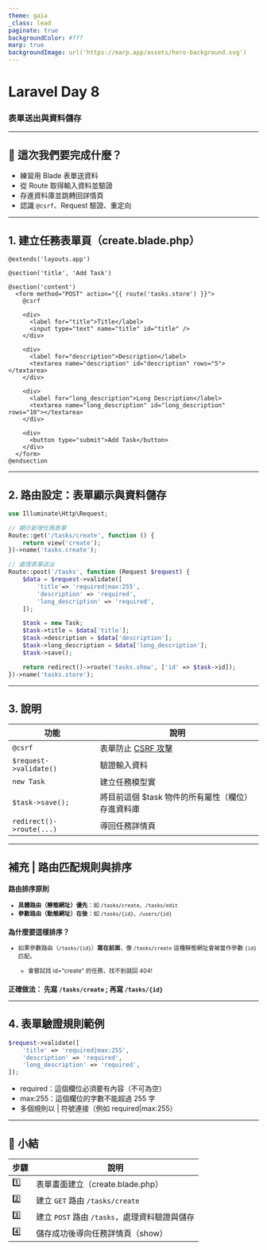 ```yaml
---
theme: gaia
_class: lead
paginate: true
backgroundColor: #fff
marp: true
backgroundImage: url('https://marp.app/assets/hero-background.svg')
---
```


# Laravel Day 8

### 表單送出與資料儲存

---

## 🎯 這次我們要完成什麼？

* 練習用 Blade 表單送資料
* 從 Route 取得輸入資料並驗證
* 存進資料庫並跳轉回詳情頁
* 認識 `@csrf`、Request 驗證、重定向

---

## 1. 建立任務表單頁（create.blade.php）

```blade
@extends('layouts.app')

@section('title', 'Add Task')

@section('content')
  <form method="POST" action="{{ route('tasks.store') }}">
    @csrf

    <div>
      <label for="title">Title</label>
      <input type="text" name="title" id="title" />
    </div>

    <div>
      <label for="description">Description</label>
      <textarea name="description" id="description" rows="5"></textarea>
    </div>

    <div>
      <label for="long_description">Long Description</label>
      <textarea name="long_description" id="long_description" rows="10"></textarea>
    </div>

    <div>
      <button type="submit">Add Task</button>
    </div>
  </form>
@endsection
```

---

## 2. 路由設定：表單顯示與資料儲存

```php
use Illuminate\Http\Request;

// 顯示新增任務表單
Route::get('/tasks/create', function () {
    return view('create');
})->name('tasks.create');

// 處理表單送出
Route::post('/tasks', function (Request $request) {
    $data = $request->validate([
        'title'=> 'required|max:255',
        'description' => 'required',
        'long_description' => 'required',
    ]);

    $task = new Task;
    $task->title = $data['title'];
    $task->description = $data['description'];
    $task->long_description = $data['long_description'];
    $task->save();

    return redirect()->route('tasks.show', ['id' => $task->id]);
})->name('tasks.store');
```

---

## 3. 說明

| 功能                       | 說明           |
| ------------------------ | ------------ |
| `@csrf`                  | 表單防止 [CSRF 攻擊](https://www.explainthis.io/zh-hant/swe/what-is-csrf) |
| `$request->validate()`   | 驗證輸入資料       |
| `new Task`               | 建立任務模型實  |
| `$task->save();`         | 將目前這個 $task 物件的所有屬性（欄位）存進資料庫 |
| `redirect()->route(...)` | 導回任務詳情頁      |

---

## 補充 | 路由匹配規則與排序

<small>

### 路由排序原則

* **具體路由（靜態網址）優先**：如 `/tasks/create`、`/tasks/edit`
* **參數路由（動態網址）在後**：如 `/tasks/{id}`、`/users/{id}`

### 為什麼要這樣排序？

* 如果參數路由（`/tasks/{id}`）**寫在前面**，像 `/tasks/create` 這種靜態網址會被當作參數 `{id}` 匹配。

  * 會嘗試找 id="create" 的任務，找不到就回 404!

### 正確做法： 先寫 `/tasks/create` ; 再寫 `/tasks/{id}`

</small>  

---

## 4️. 表單驗證規則範例

```php
$request->validate([
    'title' => 'required|max:255',
    'description' => 'required',
    'long_description' => 'required',
]);
```
- required：這個欄位必須要有內容（不可為空）
- max:255：這個欄位的字數不能超過 255 字
- 多個規則以 | 符號連接（例如 required|max:255）

---

## 🎯 小結

| 步驟  | 說明                              |
| --- | ------------------------------- |
| 1️⃣ | 表單畫面建立（create.blade.php）        |
| 2️⃣ | 建立 `GET` 路由 `/tasks/create`     |
| 3️⃣ | 建立 `POST` 路由 `/tasks`，處理資料驗證與儲存 |
| 4️⃣ | 儲存成功後導向任務詳情頁（show）              |

